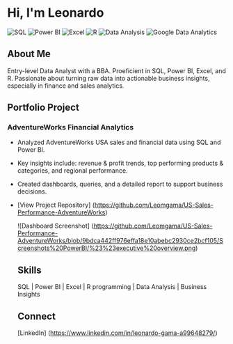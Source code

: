 # Hi, I'm Leonardo

![SQL](https://img.shields.io/badge/SQL-Skills-blue)
![Power BI](https://img.shields.io/badge/Power%20BI-Skills-yellow)
![Excel](https://img.shields.io/badge/Excel-Skills-green)
![R](https://img.shields.io/badge/R-Skills-blue)
![Data Analysis](https://img.shields.io/badge/Data%20Analysis-Skills-red)
![Google Data Analytics](https://img.shields.io/badge/Google%20Data%20Analytics-Certification-brightgreen)

## About Me
Entry-level Data Analyst with a BBA. Proeficient in SQL, Power BI, Excel, and R. Passionate about turning raw data into actionable business insights, especially in finance and sales analytics. 

## Portfolio Project
### AdventureWorks Financial Analytics
- Analyzed AdventureWorks USA sales and financial data using SQL and Power BI.
- Key insights include: revenue & profit trends, top performing products & categories, and regional performance.
- Created dashboards, queries, and a detailed report to support business decisions.
- [View Project Repository] (https://github.com/Leomgama/US-Sales-Performance-AdventureWorks)

  ![Dashboard Screenshot] (https://github.com/Leomgama/US-Sales-Performance-AdventureWorks/blob/9bdca442ff976effa18e10abebc2930ce2bcf105/Screenshots%20PowerBI/%23%23executive%20overview.png)

  ## Skills
  SQL | Power BI | Excel | R programming | Data Analysis | Business Insights

  ## Connect
  [LinkedIn] (https://www.linkedin.com/in/leonardo-gama-a99648279/)
